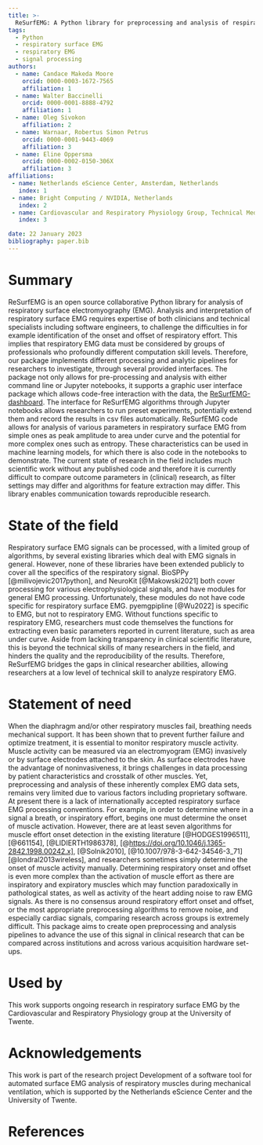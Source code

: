 ```yaml
---
title: >-
  ReSurfEMG: A Python library for preprocessing and analysis of respiratory EMG.
tags:
  - Python
  - respiratory surface EMG
  - respiratory EMG
  - signal processing
authors:
  - name: Candace Makeda Moore
    orcid: 0000-0003-1672-7565
    affiliation: 1
  - name: Walter Baccinelli
    orcid: 0000-0001-8888-4792
    affiliation: 1
  - name: Oleg Sivokon
    affiliation: 2
  - name: Warnaar, Robertus Simon Petrus
    orcid: 0000-0001-9443-4069
    affiliation: 3
  - name: Eline Oppersma
    orcid: 0000-0002-0150-306X
    affiliation: 3
affiliations:
 - name: Netherlands eScience Center, Amsterdam, Netherlands
   index: 1
 - name: Bright Computing / NVIDIA, Netherlands
   index: 2
 - name: Cardiovascular and Respiratory Physiology Group, Technical Medical Centre, University of Twente, Enschede, The Netherlands.
   index: 3

date: 22 January 2023
bibliography: paper.bib
---
```


# Summary


ReSurfEMG is an open source collaborative Python library for analysis of respiratory surface electromyography (EMG).
 Analysis and interpretation of respiratory surface EMG requires expertise of both clinicians and technical specialists including software engineers, to challenge the difficulties in for example identification of the onset and offset of respiratory effort. This implies that respiratory EMG data must be considered by groups of professionals who profoundly different computation skill levels. Therefore, our package implements different processing and analytic pipelines for researchers to investigate, through several provided interfaces. The package not only allows for pre-processing and analysis with either command line or Jupyter notebooks, it supports a graphic user interface package which allows code-free interaction with the data, the [ReSurfEMG-dashboard](https://github.com/ReSurfEMG/ReSurfEMG-dashboard). The interface for ReSurfEMG algorithms through Jupyter notebooks allows researchers to run preset experiments, potentially extend them and record the results in csv files automatically.
ReSurfEMG code allows for analysis of various parameters in respiratory surface EMG from simple ones as peak amplitude to area under curve and the potential for more complex ones such as entropy. These characteristics can be used in machine learning models, for which there is also code in the notebooks to demonstrate. The current state of research in the field includes much scientific work without any published code and therefore it is currently difficult to compare outcome parameters in (clinical) research, as filter settings may differ and algorithms for feature extraction may differ. This library enables communication towards reproducible research. 


# State of the field

Respiratory surface EMG signals can be processed, with a limited group of algorithms, by several existing libraries which deal with EMG signals in general. However, none of these libraries have been extended publicly to cover all the specifics of the respiratory signal. BioSPPy [@milivojevic2017python], and NeuroKit [@Makowski2021] both cover processing for various electrophysiological signals, and have modules for general EMG processing. Unfortunately, these modules do not have code specific for respiratory surface EMG. pyemgpipline [@Wu2022] is specific to EMG, but not to respiratory EMG. Without functions specific to respiratory EMG, researchers must code themselves the functions for extracting even basic parameters reported in current literature, such as area under curve. Aside from lacking transparency in clinical scientific literature, this is beyond the technical skills of many researchers in the field, and hinders the quality and the reproducibility of the results. Therefore, ReSurfEMG bridges the gaps in clinical researcher abilities, allowing researchers at a low level of technical skill to analyze respiratory EMG.  


# Statement of need
When the diaphragm and/or other respiratory muscles fail, breathing needs mechanical support. It has been shown that to prevent further failure and optimize treatment, it is essential to monitor respiratory muscle activity. Muscle activity can be measured via an electromyogram (EMG) invasively or by surface electrodes attached to the skin. As surface electrodes have the advantage of noninvasiveness, it brings challenges in data processing by patient characteristics and crosstalk of other muscles. Yet, preprocessing and analysis of these inherently complex EMG data sets, remains very limited due to various factors including proprietary software.
At present there is a lack of internationally accepted respiratory surface EMG processing conventions. For example, in order to determine where in a signal a breath, or inspiratory effort, begins one must determine the onset of muscle activation. However, there are at least seven algorithms for muscle effort onset detection in the existing literature  [@HODGES1996511], [@661154], [@LIDIERTH1986378], [@https://doi.org/10.1046/j.1365-2842.1998.00242.x], [@Solnik2010], [@10.1007/978-3-642-34546-3_71] [@londral2013wireless], and researchers sometimes simply determine the onset of muscle activity manually. Determining respiratory onset and offset is even more complex than the activation of muscle effort as there are inspiratory and expiratory muscles which may function paradoxically in pathological states, as well as activity of the heart adding noise to raw EMG signals. As there is no consensus around respiratory effort onset and offset, or the most appropriate preprocessing algorithms to remove noise, and especially cardiac signals, comparing research across groups is extremely difficult. 
This package aims to create open preprocessing and analysis pipelines to advance the use of this signal in clinical research that can be compared across institutions and across various acquisition hardware set-ups.  

# Used by

This work supports ongoing research in respiratory surface EMG by the Cardiovascular and Respiratory Physiology group at the University of Twente. 

# Acknowledgements

This work is part of the research project Development of a software tool for automated surface EMG analysis of respiratory muscles during mechanical ventilation, which is supported by the Netherlands eScience Center and the University of Twente.

# References
